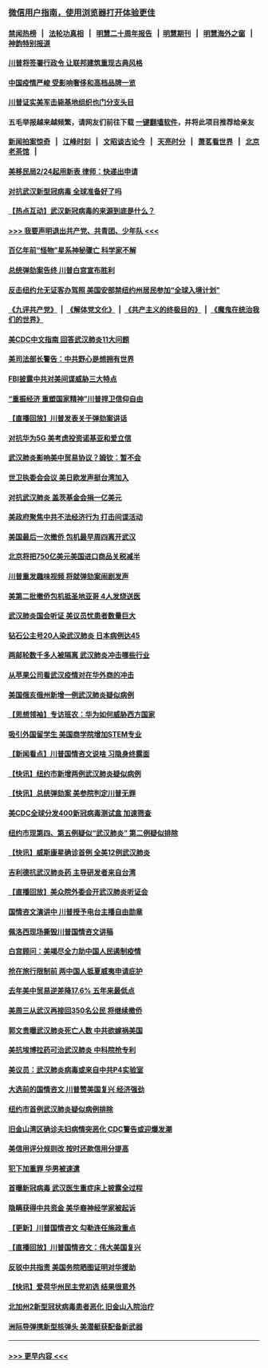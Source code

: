 ### [微信用户指南，使用浏览器打开体验更佳](https://github.com/gfw-breaker/banned-news1/blob/master/indexes/wechat-guide.md?t=0)
#### [禁闻热榜](热点新闻.md?t=0)  &nbsp;&nbsp;|&nbsp;&nbsp; [法轮功真相](https://github.com/gfw-breaker/truth/blob/master/README.md?t=0) &nbsp;&nbsp;|&nbsp;&nbsp; [明慧二十周年报告](https://github.com/gfw-breaker/mh-reports/blob/master/README.md?t=0) &nbsp;&nbsp;|&nbsp;&nbsp;[明慧期刊](https://github.com/gfw-breaker/mh-qikan) &nbsp;&nbsp;|&nbsp;&nbsp; [明慧海外之窗](https://github.com/gfw-breaker/mh-news/blob/master/README.md?t=0) &nbsp;&nbsp;|&nbsp;&nbsp; [神韵特别报道](https://github.com/gfw-breaker/mh-news/blob/master/shenyun.md?t=0)
#### [川普将签署行政令 让联邦建筑重现古典风格](../pages/nsc412/n11850654.md?t=02071344) 
#### [中国疫情严峻 受影响奢侈和高档品牌一览](../pages/nsc412/n11850319.md?t=02071344) 
#### [川普证实美军击毙基地组织也门分支头目](../pages/nsc412/n11850383.md?t=02071344) 
#### 五毛举报越来越频繁，请网友们前往下载 [一键翻墙软件](https://github.com/gfw-breaker/ssr-accounts)，并将此项目推荐给亲友
#### [新闻拍案惊奇](https://github.com/gfw-breaker/banned-news1/blob/master/pages/link4.md) &nbsp;&nbsp;|&nbsp;&nbsp; [江峰时刻](https://github.com/gfw-breaker/banned-news1/blob/master/pages/link4.md) &nbsp;&nbsp;|&nbsp;&nbsp; [文昭谈古论今](https://github.com/gfw-breaker/banned-news1/blob/master/pages/link4.md) &nbsp;&nbsp;|&nbsp;&nbsp; [天亮时分](https://github.com/gfw-breaker/banned-news1/blob/master/pages/link4.md) &nbsp;&nbsp;|&nbsp;&nbsp; [萧茗看世界](https://github.com/gfw-breaker/banned-news1/blob/master/pages/link4.md) &nbsp;&nbsp;|&nbsp;&nbsp; [北京老茶馆](https://github.com/gfw-breaker/banned-news1/blob/master/pages/link4.md) &nbsp;&nbsp;|&nbsp;&nbsp; 
#### [美移民局2/24起用新表 律师：快递出申请](../pages/nsc412/n11848220.md?t=02071344) 
#### [对抗武汉新型冠病毒 全球准备好了吗](../pages/nsc412/n11850142.md?t=02071344) 
#### [【热点互动】武汉新冠病毒的来源到底是什么？](../pages/nsc412/n11849749.md?t=02071344) 
#### [>>> 我要声明退出共产党、共青团、少年队 <<<](https://github.com/begood0513/goodnews/blob/master/quit/letter.md) 
#### [百亿年前“怪物”星系神秘骤亡 科学家不解](../pages/nsc412/n11849863.md?t=02071344) 
#### [总统弹劾案告终 川普白宫宣布胜利](../pages/nsc412/n11849985.md?t=02071344) 
#### [反击纽约允无证客办驾照  美国安部禁纽约州居民参加“全球入境计划”](../pages/nsc412/n11849828.md?t=02071344) 
#### [《九评共产党》](https://github.com/begood0513/9ping.md/blob/master/README.md) &nbsp;|&nbsp; [《解体党文化》](../../../../jtdwh.md/blob/master/README.md)  &nbsp;|&nbsp; [《共产主义的终极目的》](../../../../gczydzjmd.md/blob/master/README.md) &nbsp;|&nbsp; [《魔鬼在统治我们的世界》](../../../../mgztzwmdsj.md/blob/master/README.md) 
#### [美CDC中文指南 回答武汉肺炎11大问题](../pages/nsc412/n11849703.md?t=02071344) 
#### [美司法部长警告：中共野心是想拥有世界](../pages/nsc412/n11849769.md?t=02071344) 
#### [FBI披露中共对美间谍威胁三大特点](../pages/nsc412/n11849700.md?t=02071344) 
#### [“重振经济 重塑国家精神”川普捍卫信仰自由](../pages/nsc412/n11849641.md?t=02071344) 
#### [【直播回放】川普发表关于弹劾案讲话](../pages/nsc412/n11849472.md?t=02071344) 
#### [对抗华为5G 美考虑投资诺基亚和爱立信](../pages/nsc412/n11849510.md?t=02071344) 
#### [武汉肺炎影响美中贸易协议？姆钦：暂不会](../pages/nsc412/n11849497.md?t=02071344) 
#### [世卫执委会会议 美日欧发声挺台湾加入](../pages/nsc412/n11849433.md?t=02071344) 
#### [对抗武汉肺炎 盖茨基金会捐一亿美元](../pages/nsc412/n11848953.md?t=02071344) 
#### [美政府聚焦中共不法经济行为 打击间谍活动](../pages/nsc412/n11849322.md?t=02071344) 
#### [美国最后一次撤侨 包机最早周四离开武汉](../pages/nsc412/n11849395.md?t=02071344) 
#### [北京将把750亿美元美国进口商品关税减半](../pages/nsc412/n11848896.md?t=02071344) 
#### [川普重发趣味视频 将就弹劾案闹剧发声](../pages/nsc412/n11848715.md?t=02071344) 
#### [美第二批撤侨包机抵圣地亚哥 4人发烧送医](../pages/nsc412/n11847923.md?t=02071344) 
#### [武汉肺炎国会听证 美议员忧患者数量巨大](../pages/nsc412/n11844851.md?t=02071344) 
#### [钻石公主号20人染武汉肺炎 日本病例达45](../pages/nsc412/n11847823.md?t=02071344) 
#### [两邮轮数千多人被隔离 武汉肺炎冲击哪些行业](../pages/nsc412/n11847456.md?t=02071344) 
#### [从苹果公司看武汉疫情对在华外商的冲击](../pages/nsc412/n11847586.md?t=02071344) 
#### [美国俄亥俄州新增一例武汉肺炎疑似病例](../pages/nsc412/n11847714.md?t=02071344) 
#### [【思想领袖】专访班农：华为如何威胁西方国家](../pages/nsc412/n11847306.md?t=02071344) 
#### [吸引外国留学生 美国商学院增加STEM专业](../pages/nsc412/n11847417.md?t=02071344) 
#### [【新闻看点】川普国情咨文说啥 习隐身终露面](../pages/nsc412/n11847016.md?t=02071344) 
#### [【快讯】纽约市新增两例武汉肺炎疑似病例](../pages/nsc412/n11847250.md?t=02071344) 
#### [【快讯】总统弹劾案 美参院判定川普无罪](../pages/nsc412/n11847316.md?t=02071344) 
#### [美CDC全球分发400新冠病毒测试盒 加速筛查](../pages/nsc412/n11847260.md?t=02071344) 
#### [纽约市现第四、第五例疑似“武汉肺炎”   第二例疑似排除](../pages/nsc412/n11847332.md?t=02071344) 
#### [【快讯】威斯康星确诊首例 全美12例武汉肺炎](../pages/nsc412/n11847162.md?t=02071344) 
#### [吉利德抗武汉肺炎药 主导研发者来自台湾](../pages/nsc412/n11847064.md?t=02071344) 
#### [【直播回放】美众院外委会开武汉肺炎听证会](../pages/nsc412/n11846727.md?t=02071344) 
#### [国情咨文演讲中 川普授予电台主播自由勋章](../pages/nsc412/n11846815.md?t=02071344) 
#### [佩洛西现场撕毁川普国情咨文讲稿](../pages/nsc412/n11846724.md?t=02071344) 
#### [白宫顾问：美竭尽全力助中国人民遏制疫情](../pages/nsc412/n11846756.md?t=02071344) 
#### [抢在旅行限制前 两中国人抵夏威夷申请庇护](../pages/nsc412/n11846866.md?t=02071344) 
#### [去年美中贸易逆差降17.6% 五年来最低点](../pages/nsc412/n11846755.md?t=02071344) 
#### [美周三从武汉再接回350名公民 将继续撤侨](../pages/nsc412/n11846705.md?t=02071344) 
#### [郭文贵曝武汉肺炎死亡人数 中共欲嫁祸美国](../pages/nsc412/n11846240.md?t=02071344) 
#### [美抗埃博拉药可治武汉肺炎 中科院抢专利](../pages/nsc412/n11846409.md?t=02071344) 
#### [美议员：武汉肺炎病毒或来自中共P4实验室](../pages/nsc412/n11846043.md?t=02071344) 
#### [大选前的国情咨文 川普赞美国复兴 经济强劲](../pages/nsc412/n11845526.md?t=02071344) 
#### [纽约市首例武汉肺炎疑似病例排除](../pages/nsc412/n11844989.md?t=02071344) 
#### [旧金山湾区确诊夫妇病情突恶化 CDC警告或迎爆发潮](../pages/nsc412/n11845730.md?t=02071344) 
#### [美信用评分规则改  按时还款信用分提高](../pages/nsc412/n11845488.md?t=02071344) 
#### [犯下加重罪 华男被速遣](../pages/nsc412/n11845476.md?t=02071344) 
#### [首曝新冠病毒 武汉医生重症床上披露全过程](../pages/nsc412/n11845150.md?t=02071344) 
#### [隐瞒获得中共资金 美华裔神经学家被起诉](../pages/nsc412/n11844879.md?t=02071344) 
#### [【更新】川普国情咨文 勾勒连任施政重点](../pages/nsc412/n11845223.md?t=02071344) 
#### [【直播回放】川普国情咨文：伟大美国复兴](../pages/nsc412/n11842079.md?t=02071344) 
#### [反驳中共指责 美国务院晒图证明对华援助](../pages/nsc412/n11844859.md?t=02071344) 
#### [【快讯】爱荷华州民主党初选 结果很意外](../pages/nsc412/n11844878.md?t=02071344) 
#### [北加州2新型冠状病毒患者恶化 旧金山入院治疗](../pages/nsc412/n11844842.md?t=02071344) 
#### [洲际导弹携新型核弹头 美潜艇获配备新武器](../pages/nsc412/n11844680.md?t=02071344) 

----
#### [ >>> 更早内容 <<< ](../indexes/nsc412-earlier.md)
